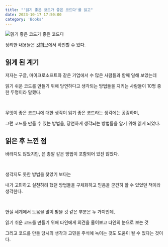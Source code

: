 ```yaml
---
title: "'읽기 좋은 코드가 좋은 코드다'를 읽고"
date: 2023-10-17 17:50:00
category: 'Books'
---
```


![읽기 좋은 코드가 좋은 코드다](https://github.com/hyesungoh/learningWhatIWant/assets/26461307/c55b2c99-6015-4b3a-beea-58d5e2a0e1c7)

정리한 내용들은 [깃허브](https://github.com/hyesungoh/learningWhatIWant/tree/master/Books/%EC%9D%BD%EA%B8%B0-%EC%A2%8B%EC%9D%80-%EC%BD%94%EB%93%9C%EA%B0%80-%EC%A2%8B%EC%9D%80-%EC%BD%94%EB%93%9C%EB%8B%A4)에서 확인할 수 있다.

## 읽게 된 계기

저자는 구글, 마이크로소프트와 같은 기업에서 수 많은 사람들과 함께 일해 보았는데

읽기 쉬운 코드를 만들기 위해 당연하다고 생각되는 방법들을 지키는 사람들이 10명 중 한 두명이라 말했다.

<br />

무엇이 좋은 코드냐에 대한 생각이 읽기 좋은 코드라는 생각에는 공감하며, 

그런 코드를 만들 수 있는 방법을, 당연하게 생각되는 방법들을 알기 위해 읽게 되었다.

## 읽은 후 느낀 점

바라지도 않았지만, 은 총알 같은 방법이 포함되어 있진 않았다.

<br />

생각지도 못한 방법을 찾았기 보다는

내가 고민하고 실천하려 했던 방법들을 구체화하고 믿음을 굳건히 할 수 있었던 책이라 생각한다.

<br />

현실 세계에서 도움을 많이 받을 것 같은 부분은 두 가지인데, 

읽기 쉬운 코드를 만들기 위해 타인에게 의견을 물어보고 타인의 눈으로 보는 것

그리고 코드를 만들 당시의 생각과 고민을 주석에 녹이는 것도 도움이 될 수 있다는 것이다.

